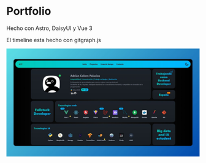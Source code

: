# Portfolio

Hecho con Astro, DaisyUI y Vue 3

El timeline esta hecho con gitgraph.js

![imagen_projecto](https://raw.githubusercontent.com/ADCP-dev/portfolio/master/public/projects/portfolio.jpg)
